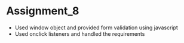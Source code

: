 # Assignment_8
 * Used window object and provided form validation using javascript
 * Used onclick listeners and handled the requirements
